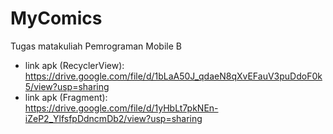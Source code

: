 # MyComics  
Tugas matakuliah Pemrograman Mobile B  
* link apk (RecyclerView):  
https://drive.google.com/file/d/1bLaA50J_qdaeN8qXvEFauV3puDdoF0k5/view?usp=sharing  
* link apk (Fragment):  
https://drive.google.com/file/d/1yHbLt7pkNEn-iZeP2_YlfsfpDdncmDb2/view?usp=sharing
